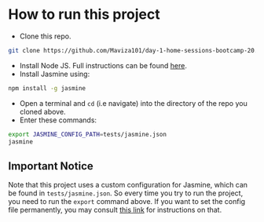 # How to run this project
* Clone this repo.
```bash
git clone https://github.com/Maviza101/day-1-home-sessions-bootcamp-20.git
```
* Install Node JS. Full instructions can be found [here](https://nodejs.org/en/download/).
* Install Jasmine using:
```bash
npm install -g jasmine
```
* Open a terminal and `cd` (i.e navigate) into the directory of the repo you cloned above.
* Enter these commands:

```bash
export JASMINE_CONFIG_PATH=tests/jasmine.json
jasmine
```

## Important Notice
Note that this project uses a custom configuration for Jasmine, which can be found in 
`tests/jasmine.json`. So every time you try to run the project, you need to run the 
`export` command above. If you want to set the config file permanently, you may 
consult [this link](http://unix.stackexchange.com/questions/117467/how-to-permanently-set-environmental-variables) for instructions on that.
